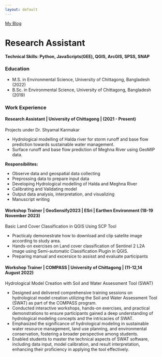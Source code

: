 ```yaml
---
layout: default
---
```

[My Blog](./test.md)

# Research Assistant
**Technical Skills: Python, JavaScripts(GEE), QGIS, ArcGIS, SPSS, SNAP**
### Education
- M.S. in Environmental Science, University of Chittagong, Bangladesh (2022)
- B.Sc. in Environmental Science, University of Chittagong, Bangladesh (2019)

### Work Experience

#### Research Assistant | University of Chittagong | (2021 - Present)
Projects under Dr. Shyamal Karmakar 
- Hydrological modelling of Halda river for storm runoff and base flow prediction towards sustainable water management.
- Surface runoff and base flow prediction of Meghna River using GeoMIP data.

**Responsibilites:**
- Observe data and geospatial data collecting
- Preprossing data to prepare input data
- Developing Hydrological modelling of Halda and Meghna River
- Calibrating and Validating model
- Output data analysis, interpretation, and visualizing
- Manuscript writing

#### Workshop Trainer | GeoSensify2023 | ESri | Earthen Environment (18-19 November 2023)
Basic Land Cover Classification in QGIS Using SCP Tool
- Practicaly demonestrate how to download and clip satelite image according to study area.
- Hands-on exercises on Land cover classification of Sentinel 2 L2A image using Semi-automatic Classification Plugin in QGIS.
- Preparing manual and excersice to assisst and evaluate participants

#### Workshop Trainer | COMPASS | University of Chittagong | (11-12,14 August 2022)
Hydrological Model Creation with Soil and Water Assessment Tool (SWAT)
- Designed and delivered comprehensive training sessions on hydrological model creation utilizing the Soil and Water Assessment Tool (SWAT) as part of the COMPASS program.
- Conducted interactive workshops, hands-on exercises, and practical demonstrations to ensure participants gained a deep understanding of hydrological modeling concepts and the intricacies of SWAT.
- Emphasized the significance of hydrological modeling in sustainable water resource management, land use planning, and environmental conservation, fostering a broader perspective among students.
- Enabled students to master the technical aspects of SWAT software, including data input, model calibration, and result interpretation, enhancing their proficiency in applying the tool effectively.

